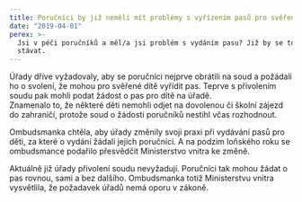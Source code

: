 ```yaml
---
title: Poručníci by již neměli mít problémy s vyřízením pasů pro svěřené děti
date: "2019-04-01"
perex: >-
  Jsi v péči poručníků a měl/a jsi problém s vydáním pasu? Již by se to nemělo
  stávat.
---
```


<p>Úřady dříve vyžadovaly, aby se poručníci nejprve obrátili na soud a požádali ho o svolení, že mohou pro svěřené dítě vyřídit pas. Teprve s přivolením soudu pak mohli podat žádost o pas pro dítě na úřadě. <br />Znamenalo to, že některé děti nemohli odjet na dovolenou či školní zájezd do zahraničí, protože soud o žádosti poručníků nestihl včas rozhodnout.</p><p>Ombudsmanka chtěla, aby úřady změnily svoji praxi při vydávání pasů pro děti, za které o vydání  žádali jejich poručníci. A na podzim loňského roku se ombudsmance podařilo přesvědčit Ministerstvo vnitra ke změně. </p><p>Aktuálně již úřady přivolení soudu nevyžadují. Poručníci tak mohou žádat o pas rovnou, sami a bez dalšího. Ombudsmanka totiž Ministerstvu vnitra vysvětlila, že požadavek úřadů nemá oporu v zákoně.</p>
